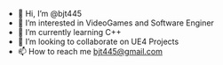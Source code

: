 - 👋 Hi, I’m @bjt445
- 👀 I’m interested in VideoGames and Software Enginer
- 🌱 I’m currently learning C++
- 💞️ I’m looking to collaborate on UE4 Projects
- 📫 How to reach me bjt445@gmail.com

<!---
bjt445/bjt445 is a ✨ special ✨ repository because its `README.md` (this file) appears on your GitHub profile.
You can click the Preview link to take a look at your changes.
--->
